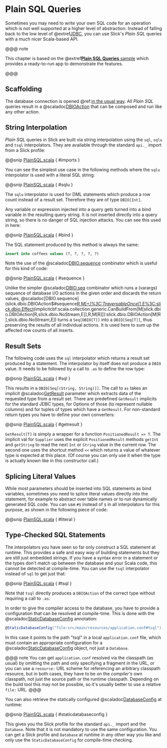 Plain SQL Queries
=================

Sometimes you may need to write your own SQL code for an operation which is
not well supported at a higher level of abstraction. Instead of falling back
to the low level of @extref[JDBC](jdbc:), you can use Slick's *Plain SQL* queries with a much
nicer Scala-based API.

@@@ note

This chapter is based on the @extref[**Plain SQL Queries** sample](samplerepo:slick-plainsql) which provides a
ready-to-run app to demonstrate the features.

@@@

Scaffolding
-----------

The database connection is opened 
@ref:[in the usual way](gettingstarted.md#database-configuration). All *Plain SQL* queries result in
a @scaladoc[DBIOAction](slick.dbio.DBIOAction) that can be composed and run like any other action.

String Interpolation
--------------------

*Plain SQL* queries in Slick are built via string interpolation using the `sql`, `sqlu` and
`tsql` interpolators. They are available through the standard `api._` import from a Slick profile:

@@snip [PlainSQL.scala](../code/PlainSQL.scala) { #imports }

You can see the simplest use case in the following methods where the `sqlu` interpolator is used
with a literal SQL string:

@@snip [PlainSQL.scala](../code/PlainSQL.scala) { #sqlu }

The `sqlu` interpolator is used for DML statements which produce a row count instead of a result
set. Therefore they are of type `DBIO[Int]`.

Any variable or expression injected into a query gets turned into a bind variable in the resulting
query string. It is not inserted directly into a query string, so there is no danger of SQL
injection attacks. You can see this used in here:

@@snip [PlainSQL.scala](../code/PlainSQL.scala) { #bind }

The SQL statement produced by this method is always the same:

```sql
insert into coffees values (?, ?, ?, ?, ?)
```

Note the use of the
@scaladoc[DBIO.sequence](slick.dbio.DBIOAction$#sequence[R,M[+_]%3C:TraversableOnce[_],E%3C:slick.dbio.Effect](in:M[slick.dbio.DBIOAction[R,slick.dbio.NoStream,E]])(implicitcbf:scala.collection.generic.CanBuildFrom[M[slick.dbio.DBIOAction[R,slick.dbio.NoStream,E]],R,M[R]]):slick.dbio.DBIOAction[M[R],slick.dbio.NoStream,E])
combinator which is useful for this kind of code:

@@snip [PlainSQL.scala](../code/PlainSQL.scala) { #sequence }

Unlike the simpler
@scaladoc[DBIO.seq](slick.dbio.DBIOAction$#seq[E%3C:slick.dbio.Effect](actions:slick.dbio.DBIOAction[_,slick.dbio.NoStream,E]*):slick.dbio.DBIOAction[Unit,slick.dbio.NoStream,E])
combinator which runs a (varargs) sequence of database I/O actions in the given order and discards
the return values,
@scaladoc[DBIO.sequence](slick.dbio.DBIOAction$#sequence[R,M[+_]%3C:TraversableOnce[_],E%3C:slick.dbio.Effect](in:M[slick.dbio.DBIOAction[R,slick.dbio.NoStream,E]])(implicitcbf:scala.collection.generic.CanBuildFrom[M[slick.dbio.DBIOAction[R,slick.dbio.NoStream,E]],R,M[R]]):slick.dbio.DBIOAction[M[R],slick.dbio.NoStream,E])
turns a `Seq[DBIO[T]]` into a `DBIO[Seq[T]]`, thus preserving the results of all individual
actions. It is used here to sum up the affected row counts of all inserts.

Result Sets
-----------

The following code uses the `sql` interpolator which returns a result set produced by a
statement. The interpolator by itself does not produce a `DBIO` value. It needs to be
followed by a call to `.as` to define the row type:

@@snip [PlainSQL.scala](../code/PlainSQL.scala) { #sql }

This results in a `DBIO[Seq[(String, String)]]`. The call to `as` takes an implicit
@scaladoc[GetResult](slick.jdbc.GetResult) parameter which extracts data of the requested type from a result set.
There are predefined `GetResult` implicits for the standard JDBC types, for Options of those (to
represent nullable columns) and for tuples of types which have a `GetResult`. For non-standard
return types you have to define your own converters:

@@snip [PlainSQL.scala](../code/PlainSQL.scala) { #getresult }

`GetResult[T]` is simply a wrapper for a function `PositionedResult => T`. The implicit val for
`Supplier` uses the explicit `PositionedResult` methods `getInt` and `getString` to read
the next `Int` or `String` value in the current row. The second one uses the shortcut method
`<<` which returns a value of whatever type is expected at this place. (Of course you can only
use it when the type is actually known like in this constructor call.)

Splicing Literal Values
-----------------------

While most parameters should be inserted into SQL statements as bind variables, sometimes you need
to splice literal values directly into the statement, for example to abstract over table names or
to run dynamically generated SQL code. You can use `#$` instead of `$` in all interpolators for
this purpose, as shown in the following piece of code:

@@snip [PlainSQL.scala](../code/PlainSQL.scala) { #literal }

Type-Checked SQL Statements
---------------------------

The interpolators you have seen so far only construct a SQL statement at runtime. This provides a
safe and easy way of building statements but they are still just embedded strings. If you have a
syntax error in a statement or the types don't match up between the database and your Scala code,
this cannot be detected at compile-time. You can use the `tsql` interpolator instead of `sql`
to get just that:

@@snip [PlainSQL.scala](../code/PlainSQL.scala) { #tsql }

Note that `tsql` directly produces a `DBIOAction` of the correct type without requiring a call
to `.as`.

In order to give the compiler access to the database, you have to provide a configuration that can
be resolved at compile-time. This is done with the @scaladoc[StaticDatabaseConfig](slick.basic.StaticDatabaseConfig)
annotation:

```scala
@StaticDatabaseConfig("file:src/main/resources/application.conf#tsql")
```

In this case it points to the path "tsql" in a local `application.conf` file, which must contain
an appropriate configuration for a @scaladoc[StaticDatabaseConfig](slick.basic.StaticDatabaseConfig) object, not just a
`Database`.

@@@ note
You can get `application.conf` resolved via the classpath (as usual) by omitting the path and
only specifying a fragment in the URL, or you can use a `resource:` URL scheme for referencing
an arbitrary classpath resource, but in both cases, they have to be on the *compiler's* own
classpath, not just the source path or the runtime classpath. Depending on the build tool this
may not be possible, so it's usually better to use a relative `file:` URL.
@@@

You can also retrieve the statically configured @scaladoc[DatabaseConfig](slick.basic.DatabaseConfig) at runtime:

@@snip [PlainSQL.scala](../code/PlainSQL.scala) { #staticdatabaseconfig }

This gives you the Slick profile for the standard `api._` import and the `Database`. Note that
it is not mandatory to use the same configuration. You can get a Slick profile and `Database` at
runtime in any other way you like and only use the `StaticDatabaseConfig` for compile-time
checking.
